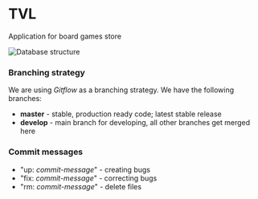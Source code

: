 # TVL

Application for board games store

![Database structure](https://i.imgur.com/jjjeBp4.png)

### Branching strategy

We are using _Gitflow_ as a branching strategy.
We have the following branches:

-   **master** - stable, production ready code; latest stable release
-   **develop** - main branch for developing, all other branches get merged here

### Commit messages

-   "up: _commit-message_" - creating bugs
-   "fix: _commit-message_" - correcting bugs
-   "rm: _commit-message_" - delete files
